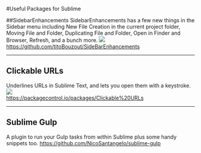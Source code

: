 #Useful Packages for Sublime

##SidebarEnhancements
SidebarEnhancements has a few new things in the Sidebar menu including New File Creation in the current project folder, Moving File and Folder, Duplicating File and Folder, Open in Finder and Browser, Refresh, and a bunch more.
<img src="http://media02.hongkiat.com/sublime-text-plugins/sidebar-enhancement.jpg?new"><br>
<a href="https://github.com/titoBouzout/SideBarEnhancements">https://github.com/titoBouzout/SideBarEnhancements</a>

---

## Clickable URLs
Underlines URLs in Sublime Text, and lets you open them with a keystroke.
<img src="https://packagecontrol.io/readmes/img/bc3001628d15df261e106b065070e9fc6b946e38.png"><br>
<a href="https://packagecontrol.io/packages/Clickable%20URLs">https://packagecontrol.io/packages/Clickable%20URLs</a>

---

## Sublime Gulp
A plugin to run your Gulp tasks from within Sublime plus some handy snippets too.
<a href="https://github.com/NicoSantangelo/sublime-gulp">https://github.com/NicoSantangelo/sublime-gulp</a>
